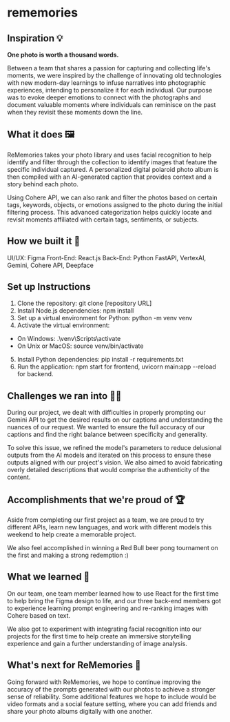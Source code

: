 # rememories

## Inspiration 💡
**One photo is worth a thousand words.**

Between a team that shares a passion for capturing and collecting life's moments, we were inspired by the challenge of innovating old technologies with new modern-day learnings to infuse narratives into photographic experiences, intending to personalize it for each individual. Our purpose was to evoke deeper emotions to connect with the photographs and document valuable moments where individuals can reminisce on the past when they revisit these moments down the line.

## What it does 🖼️
ReMemories takes your photo library and uses facial recognition to help identify and filter through the collection to identify images that feature the specific individual captured. A personalized digital polaroid photo album is then compiled with an AI-generated caption that provides context and a story behind each photo.

Using Cohere API, we can also rank and filter the photos based on certain tags, keywords, objects, or emotions assigned to the photo during the initial filtering process. This advanced categorization helps quickly locate and revisit moments affiliated with certain tags, sentiments, or subjects.

## How we built it 🔧
UI/UX: Figma
Front-End: React.js
Back-End: Python FastAPI, VertexAI, Gemini, Cohere API, Deepface

## Set up Instructions
1. Clone the repository: git clone [repository URL]
2. Install Node.js dependencies: npm install
3. Set up a virtual environment for Python: python -m venv venv
4. Activate the virtual environment:
* On Windows: .\venv\Scripts\activate
* On Unix or MacOS: source venv/bin/activate
5. Install Python dependencies: pip install -r requirements.txt
6. Run the application: npm start for frontend, uvicorn main:app --reload for backend.

## Challenges we ran into 🏃‍♂️
During our project, we dealt with difficulties in properly prompting our Gemini API to get the desired results on our captions and understanding the nuances of our request. We wanted to ensure the full accuracy of our captions and find the right balance between specificity and generality.

To solve this issue, we refined the model's parameters to reduce delusional outputs from the AI models and iterated on this process to ensure these outputs aligned with our project's vision. We also aimed to avoid fabricating overly detailed descriptions that would comprise the authenticity of the content.

## Accomplishments that we're proud of 🏆
Aside from completing our first project as a team, we are proud to try different APIs, learn new languages, and work with different models this weekend to help create a memorable project. 

We also feel accomplished in winning a Red Bull beer pong tournament on the first and making a strong redemption :)

## What we learned 💭
On our team, one team member learned how to use React for the first time to help bring the Figma design to life, and our three back-end members got to experience learning prompt engineering and re-ranking images with Cohere based on text. 

We also got to experiment with integrating facial recognition into our projects for the first time to help create an immersive storytelling experience and gain a further understanding of image analysis.

## What's next for ReMemories 👀
Going forward with ReMemories, we hope to continue improving the accuracy of the prompts generated with our photos to achieve a stronger sense of reliability. Some additional features we hope to include would be video formats and a social feature setting, where you can add friends and share your photo albums digitally with one another.

